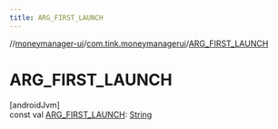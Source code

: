 ```yaml
---
title: ARG_FIRST_LAUNCH
---
```

//[moneymanager-ui](../../index.html)/[com.tink.moneymanagerui](index.html)/[ARG_FIRST_LAUNCH](-a-r-g_-f-i-r-s-t_-l-a-u-n-c-h.html)



# ARG_FIRST_LAUNCH



[androidJvm]\
const val [ARG_FIRST_LAUNCH](-a-r-g_-f-i-r-s-t_-l-a-u-n-c-h.html): [String](https://kotlinlang.org/api/latest/jvm/stdlib/kotlin/-string/index.html)





